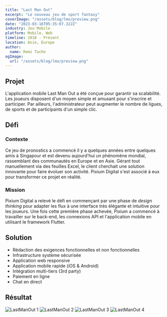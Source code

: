 ```yaml
---
title: "Last Man Out"
excerpt: "Le nouveau jeu de sport fantasy"
coverImage: "/assets/blog/lmo/preview.png"
date: "2023-03-16T05:35:07.322Z"
industry: Jeu Mobile
platform: Mobile, Web
timeline: 2018 - Présent
location: Asie, Europe
author:
  name: Remi Tache
ogImage:
  url: "/assets/blog/lmo/preview.png"
---
```


## Projet

L'application mobile Last Man Out a été conçue pour garantir sa scalabilité. Les joueurs disposent d'un moyen simple et amusant pour s'inscrire et participer. Par ailleurs, l'administrateur peut augmenter le nombre de ligues, de sports et de participants d'un simple clic.

## Défi

### Contexte

Ce jeu de pronostics a commencé il y a quelques années entre quelques amis à Singapour et est devenu aujourd'hui un phénomène mondial, rassemblant des communautés en Europe et en Asie. Gérant tout manuellement via des feuilles Excel, le client cherchait une solution innovante pour faire évoluer son activité. Pixium Digital s'est associé à eux pour transformer ce projet en réalité.

### Mission

Pixium Digital a relevé le défi en commençant par une phase de *design thinking* pour adapter les flux à une interface très élégante et intuitive pour les joueurs. Une fois cette première phase achevée, Pixium a commencé à travailler sur le back-end, les connexions API et l'application mobile en utilisant le framework Flutter.

## Solution

- Rédaction des exigences fonctionnelles et non fonctionnelles  
- Infrastructure système sécurisée  
- Application web responsive  
- Application mobile rapide (iOS & Android)  
- Intégration multi-tiers (3rd party)  
- Paiement en ligne  
- Chat en direct  

## Résultat


<div class="grid grid-cols-1 md:grid-cols-2 lg:grid-cols-3 gap-4">
  <img src="/assets/blog/lmo/img1.png" alt="LastManOut 1" title="Last Man Out Game">
  <img src="/assets/blog/lmo/img2.png" alt="LastManOut 2" title="Last Man Out Game">
  <img src="/assets/blog/lmo/img3.png" alt="LastManOut 3" title="Last Man Out Game">
  <img src="/assets/blog/lmo/img4.png" alt="LastManOut 4" title="Last Man Out Game">
</div>